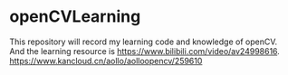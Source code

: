 # openCVLearning

This repository will record my learning code and knowledge of openCV. <br>
And the learning resource is https://www.bilibili.com/video/av24998616.
https://www.kancloud.cn/aollo/aolloopencv/259610
